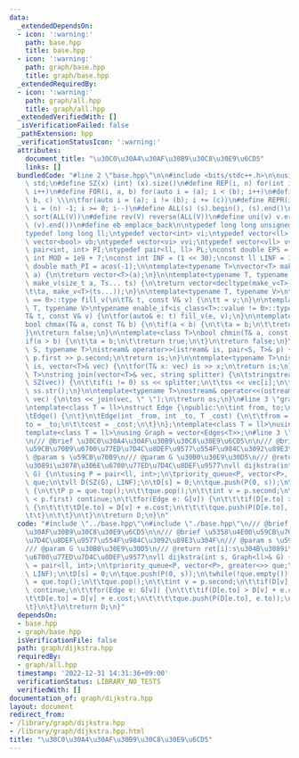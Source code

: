 ```yaml
---
data:
  _extendedDependsOn:
  - icon: ':warning:'
    path: base.hpp
    title: base.hpp
  - icon: ':warning:'
    path: graph/base.hpp
    title: graph/base.hpp
  _extendedRequiredBy:
  - icon: ':warning:'
    path: graph/all.hpp
    title: graph/all.hpp
  _extendedVerifiedWith: []
  _isVerificationFailed: false
  _pathExtension: hpp
  _verificationStatusIcon: ':warning:'
  attributes:
    document_title: "\u30C0\u30A4\u30AF\u30B9\u30C8\u30E9\u6CD5"
    links: []
  bundledCode: "#line 2 \"base.hpp\"\n\n#include <bits/stdc++.h>\n\nusing namespace\
    \ std;\n#define SZ(x) (int) (x).size()\n#define REP(i, n) for(int i = 0; i < (n);\
    \ i++)\n#define FOR(i, a, b) for(auto i = (a); i < (b); i++)\n#define For(i, a,\
    \ b, c) \\\n\tfor(auto i = (a); i != (b); i += (c))\n#define REPR(i, n) for(auto\
    \ i = (n) -1; i >= 0; i--)\n#define ALL(s) (s).begin(), (s).end()\n#define so(V)\
    \ sort(ALL(V))\n#define rev(V) reverse(ALL(V))\n#define uni(v) v.erase(unique(ALL(v)),\
    \ (v).end())\n#define eb emplace_back\n\ntypedef long long unsigned int llu;\n\
    typedef long long ll;\ntypedef vector<int> vi;\ntypedef vector<ll> vll;\ntypedef\
    \ vector<bool> vb;\ntypedef vector<vi> vvi;\ntypedef vector<vll> vvll;\ntypedef\
    \ pair<int, int> PI;\ntypedef pair<ll, ll> PL;\nconst double EPS = 1e-9;\nconst\
    \ int MOD = 1e9 + 7;\nconst int INF = (1 << 30);\nconst ll LINF = 1e18;\nconst\
    \ double math_PI = acos(-1);\n\ntemplate<typename T>\nvector<T> make_v(size_t\
    \ a) {\n\treturn vector<T>(a);\n}\n\ntemplate<typename T, typename... Ts>\nauto\
    \ make_v(size_t a, Ts... ts) {\n\treturn vector<decltype(make_v<T>(ts...))>(\n\
    \t\ta, make_v<T>(ts...));\n}\n\ntemplate<typename T, typename V>\ntypename enable_if<is_class<T>::value\
    \ == 0>::type fill_v(\n\tT& t, const V& v) {\n\tt = v;\n}\n\ntemplate<typename\
    \ T, typename V>\ntypename enable_if<is_class<T>::value != 0>::type fill_v(\n\t\
    T& t, const V& v) {\n\tfor(auto& e: t) fill_v(e, v);\n}\n\ntemplate<class T>\n\
    bool chmax(T& a, const T& b) {\n\tif(a < b) {\n\t\ta = b;\n\t\treturn true;\n\t\
    }\n\treturn false;\n}\n\ntemplate<class T>\nbool chmin(T& a, const T& b) {\n\t\
    if(a > b) {\n\t\ta = b;\n\t\treturn true;\n\t}\n\treturn false;\n}\n\ntemplate<typename\
    \ S, typename T>\nistream& operator>>(istream& is, pair<S, T>& p) {\n\tcin >>\
    \ p.first >> p.second;\n\treturn is;\n}\n\ntemplate<typename T>\nistream& operator>>(istream&\
    \ is, vector<T>& vec) {\n\tfor(T& x: vec) is >> x;\n\treturn is;\n}\n\ntemplate<typename\
    \ T>\nstring join(vector<T>& vec, string splitter) {\n\tstringstream ss;\n\tREP(i,\
    \ SZ(vec)) {\n\t\tif(i != 0) ss << splitter;\n\t\tss << vec[i];\n\t}\n\treturn\
    \ ss.str();\n}\n\ntemplate<typename T>\nostream& operator<<(ostream& os, vector<T>&\
    \ vec) {\n\tos << join(vec, \" \");\n\treturn os;\n}\n#line 3 \"graph/base.hpp\"\
    \ntemplate<class T = ll>\nstruct Edge {\npublic:\n\tint from, to;\n\tT cost;\n\
    \tEdge() {\n\t}\n\tEdge(int _from, int _to, T _cost) {\n\t\tfrom = _from;\n\t\t\
    to = _to;\n\t\tcost = _cost;\n\t}\n};\ntemplate<class T = ll>\nusing Edges = vector<Edge<T>>;\n\
    template<class T = ll>\nusing Graph = vector<Edges<T>>;\n#line 3 \"graph/dijkstra.hpp\"\
    \n/// @brief \u30C0\u30A4\u30AF\u30B9\u30C8\u30E9\u6CD5\n\n/// @brief \u5358\u4E00\
    \u59CB\u70B9\u6700\u77ED\u7D4C\u8DEF\u9577\u554F\u984C\u3092\u89E3\u304F\n///\
    \ @param s \u59CB\u70B9\n/// @param G \u30B0\u30E9\u30D5\n/// @return ret[i]:s\u304B\
    \u3089i\u3078\u306E\u6700\u77ED\u7D4C\u8DEF\u9577\nvll dijkstra(int s, Graph<ll>&\
    \ G) {\n\tusing P = pair<ll, int>;\n\tpriority_queue<P, vector<P>, greater<>>\
    \ que;\n\tvll D(SZ(G), LINF);\n\tD[s] = 0;\n\tque.push(P(0, s));\n\twhile(!que.empty())\
    \ {\n\t\tP p = que.top();\n\t\tque.pop();\n\t\tint v = p.second;\n\t\tif(D[v]\
    \ < p.first) continue;\n\t\tfor(Edge e: G[v]) {\n\t\t\tif(D[e.to] > D[v] + e.cost)\
    \ {\n\t\t\t\tD[e.to] = D[v] + e.cost;\n\t\t\t\tque.push(P(D[e.to], e.to));\n\t\
    \t\t}\n\t\t}\n\t}\n\treturn D;\n}\n"
  code: "#include \"../base.hpp\"\n#include \"./base.hpp\"\n/// @brief \u30C0\u30A4\
    \u30AF\u30B9\u30C8\u30E9\u6CD5\n\n/// @brief \u5358\u4E00\u59CB\u70B9\u6700\u77ED\
    \u7D4C\u8DEF\u9577\u554F\u984C\u3092\u89E3\u304F\n/// @param s \u59CB\u70B9\n\
    /// @param G \u30B0\u30E9\u30D5\n/// @return ret[i]:s\u304B\u3089i\u3078\u306E\
    \u6700\u77ED\u7D4C\u8DEF\u9577\nvll dijkstra(int s, Graph<ll>& G) {\n\tusing P\
    \ = pair<ll, int>;\n\tpriority_queue<P, vector<P>, greater<>> que;\n\tvll D(SZ(G),\
    \ LINF);\n\tD[s] = 0;\n\tque.push(P(0, s));\n\twhile(!que.empty()) {\n\t\tP p\
    \ = que.top();\n\t\tque.pop();\n\t\tint v = p.second;\n\t\tif(D[v] < p.first)\
    \ continue;\n\t\tfor(Edge e: G[v]) {\n\t\t\tif(D[e.to] > D[v] + e.cost) {\n\t\t\
    \t\tD[e.to] = D[v] + e.cost;\n\t\t\t\tque.push(P(D[e.to], e.to));\n\t\t\t}\n\t\
    \t}\n\t}\n\treturn D;\n}"
  dependsOn:
  - base.hpp
  - graph/base.hpp
  isVerificationFile: false
  path: graph/dijkstra.hpp
  requiredBy:
  - graph/all.hpp
  timestamp: '2022-12-31 14:31:36+09:00'
  verificationStatus: LIBRARY_NO_TESTS
  verifiedWith: []
documentation_of: graph/dijkstra.hpp
layout: document
redirect_from:
- /library/graph/dijkstra.hpp
- /library/graph/dijkstra.hpp.html
title: "\u30C0\u30A4\u30AF\u30B9\u30C8\u30E9\u6CD5"
---
```

